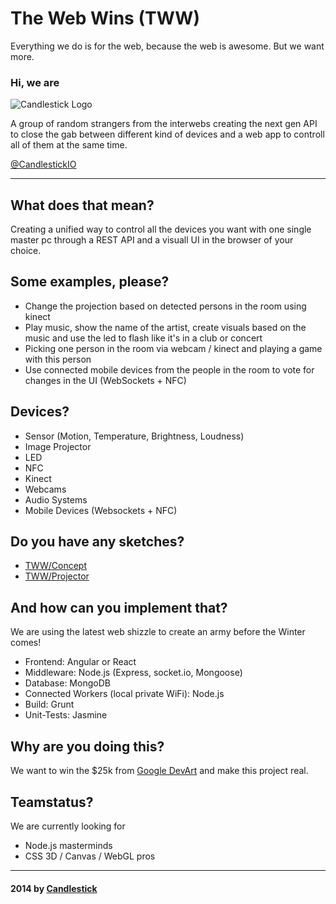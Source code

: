 # The Web Wins (TWW)

Everything we do is for the web, because the web is awesome. But we want more. 

### Hi, we are

![Candlestick Logo](https://i.cloudup.com/dsLueKJvq3-3000x3000.png)

A group of random strangers from the interwebs creating the next gen API to close the gab between different kind of devices and a web app to controll all of them at the same time. 

[@CandlestickIO](http://twitter.com/CandlestickIO)

---

## What does that mean? 

Creating a unified way to control all the devices you want with one single master pc through a REST API and a visuall UI in the browser of your choice. 



## Some examples, please?

- Change the projection based on detected persons in the room using kinect
- Play music, show the name of the artist, create visuals based on the music and use the led to flash like it's in a club or concert
- Picking one person in the room via webcam / kinect and playing a game with this person
- Use connected mobile devices from the people in the room to vote for changes in the UI (WebSockets + NFC)



## Devices? 

- Sensor (Motion, Temperature, Brightness, Loudness)
- Image Projector
- LED
- NFC
- Kinect
- Webcams
- Audio Systems
- Mobile Devices (Websockets + NFC)



## Do you have any sketches? 

- [TWW/Concept](https://redpen.io/dhm62r)
- [TWW/Projector](https://redpen.io/v3a571)



## And how can you implement that?  

We are using the latest web shizzle to create an army before the Winter comes!

- Frontend: Angular or React
- Middleware: Node.js (Express, socket.io, Mongoose)
- Database: MongoDB
- Connected Workers (local private WiFi): Node.js
- Build: Grunt
- Unit-Tests: Jasmine
 


## Why are you doing this?

We want to win the $25k from [Google DevArt](https://devart.withgoogle.com/#/) and make this project real. 


## Teamstatus? 

We are currently looking for 

- Node.js masterminds
- CSS 3D / Canvas / WebGL pros


---

#### 2014 by [Candlestick](http://twitter.com/CandlestickIO)
